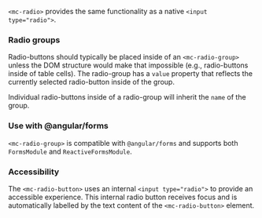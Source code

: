 `<mc-radio>` provides the same functionality as a native `<input type="radio">`.

<!-- example(radio-overview) -->

### Radio groups
Radio-buttons should typically be placed inside of an `<mc-radio-group>` unless the DOM structure
would make that impossible (e.g., radio-buttons inside of table cells). The radio-group has a
`value` property that reflects the currently selected radio-button inside of the group.

Individual radio-buttons inside of a radio-group will inherit the `name` of the group.


### Use with @angular/forms

`<mc-radio-group>` is compatible with `@angular/forms` and supports both `FormsModule`
and `ReactiveFormsModule`.

### Accessibility
The `<mc-radio-button>` uses an internal `<input type="radio">` to provide an accessible experience.
This internal radio button receives focus and is automatically labelled by the text content of the
`<mc-radio-button>` element.
